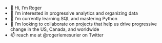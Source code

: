 - 👋   Hi, I’m Roger
- 👀   I’m interested in progressive analytics and organizing data
- 🌱   I’m currently learning SQL and mastering Python
- 💞️   I’m looking to collaborate on projects that help us drive progressive change in the US, Canada, and worldwide
- 📫   reach me at @rogerlemesurier on Twitter

<!---
hello!
--->
